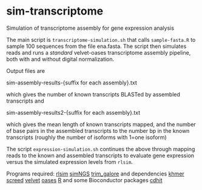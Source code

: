 sim-transcriptome
=================

Simulation of transcriptome assembly for gene expression analysis

The main script is `transcriptome-simulation.sh` that calls
`sample-fasta.R` to sample 100 sequences from the file ena.fasta. 
The script then simulates reads and runs a *standard* velvet-oases
transcriptome assembly pipeline, both with and without digital normalization.

Output files are

  sim-assembly-results-{suffix for each assembly}.txt 

which gives the number of known transcripts BLASTed by assembled transcripts and

  sim-assembly-results2-{suffix for each assembly}.txt 

which gives the mean length of known transcripts mapped, and the number of base pairs
in the assembled transcripts to the number bp in the known transcripts (roughly the 
number of isoforms with 1=one isoform)


The script `expression-simulation.sh` continues the above through mapping reads to 
the known and assembled transcripts to evaluate gene expression versus the simulated
expression levels from `rlsim`.

Programs required:
[rlsim](https://github.com/sbotond/rlsim)
[simNGS](http://www.ebi.ac.uk/goldman-srv/simNGS/)
[trim_galore](http://www.bioinformatics.babraham.ac.uk/projects/trim_galore/) and dependencies
[khmer](https://github.com/ctb/khmer)
[screed](https://github.com/ctb/screed)
[velvet](http://www.ebi.ac.uk/~zerbino/velvet/)
[oases](http://www.ebi.ac.uk/~zerbino/oases/)
[R](http://www.r-project.org/) and some Bioconductor packages
[cdhit](http://weizhong-lab.ucsd.edu/cd-hit/)

